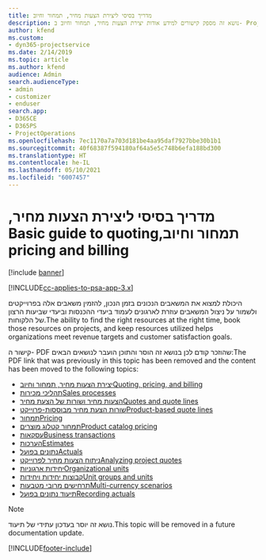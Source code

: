 ```yaml
---
title: ‏‫מדריך בסיסי ליצירת הצעות מחיר, תמחור וחיוב
description: נושא זה מספק קישורים למידע אודות יצירת הצעות מחיר, תמחור וחיוב ב- Project Service Automation.
author: kfend
ms.custom:
- dyn365-projectservice
ms.date: 2/14/2019
ms.topic: article
ms.author: kfend
audience: Admin
search.audienceType:
- admin
- customizer
- enduser
search.app:
- D365CE
- D365PS
- ProjectOperations
ms.openlocfilehash: 7ec1170a7a703d181be4aa95daf7927bbe30b1b1
ms.sourcegitcommit: 40f68387f594180af64a5e5c748b6efa188bd300
ms.translationtype: HT
ms.contentlocale: he-IL
ms.lasthandoff: 05/10/2021
ms.locfileid: "6007457"
---
```

# <a name="basic-guide-to-quoting-pricing-and-billing"></a><span data-ttu-id="510f0-103">‏‫מדריך בסיסי ליצירת הצעות מחיר, תמחור וחיוב</span><span class="sxs-lookup"><span data-stu-id="510f0-103">Basic guide to quoting, pricing and billing</span></span>

[!include [banner](../../includes/psa-now-project-operations.md)]

[!INCLUDE[cc-applies-to-psa-app-3.x](../../includes/cc-applies-to-psa-app-3x.md)]

<span data-ttu-id="510f0-104">היכולת למצוא את המשאבים הנכונים בזמן הנכון, להזמין משאבים אלה בפרוייקטים ולשמור על ניצול המשאבים עוזרת לארגונים לעמוד ביעדי ההכנסות וביעדי שביעות הרצון של הלקוחות.</span><span class="sxs-lookup"><span data-stu-id="510f0-104">The ability to find the right resources at the right time, book those resources on projects, and keep resources utilized helps organizations meet revenue targets and customer satisfaction goals.</span></span> 

<span data-ttu-id="510f0-105">קישור ה- PDF שהוזכר קודם לכן בנושא זה הוסר והתוכן הועבר לנושאים הבאים:</span><span class="sxs-lookup"><span data-stu-id="510f0-105">The PDF link that was previously in this topic has been removed and the content has been moved to the following topics:</span></span>

- [<span data-ttu-id="510f0-106">יצירת הצעות מחיר, תמחור וחיוב</span><span class="sxs-lookup"><span data-stu-id="510f0-106">Quoting, pricing, and billing</span></span>](../quote-bill-price.md)
- [<span data-ttu-id="510f0-107">תהליכי מכירות</span><span class="sxs-lookup"><span data-stu-id="510f0-107">Sales processes</span></span>](../basic-sales-process.md)
- [<span data-ttu-id="510f0-108">הצעות מחיר ושורות של הצעת מחיר</span><span class="sxs-lookup"><span data-stu-id="510f0-108">Quotes and quote lines</span></span>](../basic-quote-lines.md)
- [<span data-ttu-id="510f0-109">שורות הצעת מחיר מבוססות-פרוייקט</span><span class="sxs-lookup"><span data-stu-id="510f0-109">Product-based quote lines</span></span>](../product-based-quote-lines.md)
- [<span data-ttu-id="510f0-110">תמחור</span><span class="sxs-lookup"><span data-stu-id="510f0-110">Pricing</span></span>](../basic-pricing.md)
- [<span data-ttu-id="510f0-111">תמחור קטלוג מוצרים</span><span class="sxs-lookup"><span data-stu-id="510f0-111">Product catalog pricing</span></span>](../product-catalog-pricing.md)
- [<span data-ttu-id="510f0-112">עסקאות</span><span class="sxs-lookup"><span data-stu-id="510f0-112">Business transactions</span></span>](../basic-business-transactions.md)
- [<span data-ttu-id="510f0-113">הערכות</span><span class="sxs-lookup"><span data-stu-id="510f0-113">Estimates</span></span>](../estimates.md)
- [<span data-ttu-id="510f0-114">נתונים בפועל</span><span class="sxs-lookup"><span data-stu-id="510f0-114">Actuals</span></span>](../actuals.md)
- [<span data-ttu-id="510f0-115">ניתוח הצעות מחיר לפרוייקט</span><span class="sxs-lookup"><span data-stu-id="510f0-115">Analyzing project quotes</span></span>](../basic-analyzing-quotes.md)
- [<span data-ttu-id="510f0-116">יחידות ארגוניות</span><span class="sxs-lookup"><span data-stu-id="510f0-116">Organizational units</span></span>](../advanced-organizational.md)
- [<span data-ttu-id="510f0-117">קבוצות יחידות ויחידות</span><span class="sxs-lookup"><span data-stu-id="510f0-117">Unit groups and units</span></span>](../advanced-units.md)
- [<span data-ttu-id="510f0-118">תרחישים מרובי מטבעות</span><span class="sxs-lookup"><span data-stu-id="510f0-118">Multi-currency scenarios</span></span>](../advanced-currency.md)
- [<span data-ttu-id="510f0-119">תיעוד נתונים בפועל</span><span class="sxs-lookup"><span data-stu-id="510f0-119">Recording actuals</span></span>](../advanced-actuals.md)

> [!NOTE]
> <span data-ttu-id="510f0-120">נושא זה יוסר בעדכון עתידי של תיעוד.</span><span class="sxs-lookup"><span data-stu-id="510f0-120">This topic will be removed in a future documentation update.</span></span> 


[!INCLUDE[footer-include](../../includes/footer-banner.md)]